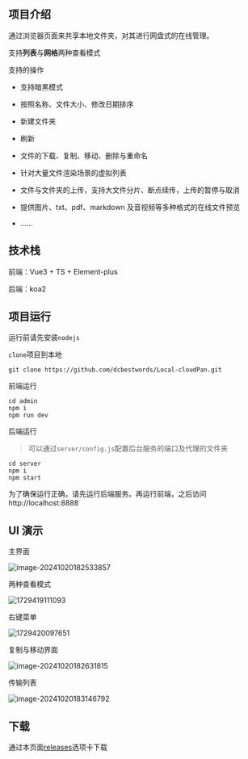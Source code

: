 ## 项目介绍

通过浏览器页面来共享本地文件夹，对其进行网盘式的在线管理。

支持**列表**与**网格**两种查看模式

支持的操作

- 支持暗黑模式

- 按照名称、文件大小、修改日期排序
- 新建文件夹
- 刷新
- 文件的下载、复制、移动、删除与重命名
- 针对大量文件渲染场景的虚拟列表
- 文件与文件夹的上传，支持大文件分片、断点续传，上传的暂停与取消
- 提供图片、txt、pdf、markdown 及音视频等多种格式的在线文件预览
- ……

## 技术栈

前端：Vue3 + TS + Element-plus

后端：koa2

## 项目运行

运行前请先安装`nodejs`

`clone`项目到本地

```shell
git clone https://github.com/dcbestwords/Local-cloudPan.git
```

前端运行

```shell
cd admin
npm i
npm run dev
```

后端运行

> 可以通过`server/config.js`配置后台服务的端口及代理的文件夹

```shell
cd server
npm i
npm start
```

为了确保运行正确，请先运行后端服务。再运行前端，之后访问 http://localhost:8888

## UI 演示

主界面

![image-20241020182533857](./docs/image-20241020182533857.png)

两种查看模式

![1729419111093](./docs/1729419111093.png)

右键菜单

![1729420097651](./docs/1729420097651.png)

复制与移动界面

![image-20241020182631815](./docs/image-20241020182631815.png)

传输列表

![image-20241020183146792](./docs/image-20241020183146792.png)

## 下载

通过本页面[releases](https://github.com/dcbestwords/Local-cloudPan/releases)选项卡下载

